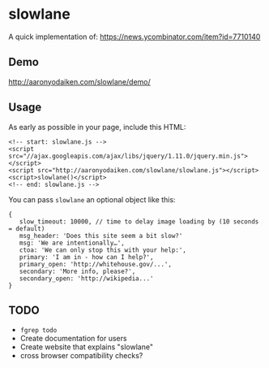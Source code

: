 slowlane
========

A quick implementation of: https://news.ycombinator.com/item?id=7710140

## Demo

http://aaronyodaiken.com/slowlane/demo/

## Usage

As early as possible in your page, include this HTML:

    <!-- start: slowlane.js -->
    <script src="//ajax.googleapis.com/ajax/libs/jquery/1.11.0/jquery.min.js"></script>
    <script src="http://aaronyodaiken.com/slowlane/slowlane.js"></script>
    <script>slowlane()</script>
    <!-- end: slowlane.js -->

You can pass `slowlane` an optional object like this:

    {
       slow_timeout: 10000, // time to delay image loading by (10 seconds = default)
       msg_header: 'Does this site seem a bit slow?'
       msg: 'We are intentionally…',
       ctoa: 'We can only stop this with your help:',
       primary: 'I am in - how can I help?',
       primary_open: 'http://whitehouse.gov/...',
       secondary: 'More info, please?',
       secondary_open: 'http://wikipedia...'
    }

## TODO

- `fgrep todo`
- Create documentation for users
- Create website that explains "slowlane"
- cross browser compatibility checks?
